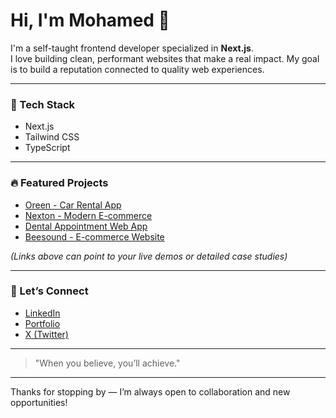 # Hi, I'm Mohamed 👋

I'm a self-taught frontend developer specialized in **Next.js**.  
I love building clean, performant websites that make a real impact. My goal is to build a reputation connected to quality web experiences.

---

### 🚀 Tech Stack
- Next.js  
- Tailwind CSS  
- TypeScript  

---

### 🔥 Featured Projects
- [Oreen - Car Rental App](#)  
- [Nexton - Modern E-commerce](#)  
- [Dental Appointment Web App](#)  
- [Beesound - E-commerce Website](#)  

*(Links above can point to your live demos or detailed case studies)*

---

### 🤝 Let’s Connect
- [LinkedIn]([https://www.linkedin.com/in/mohamedlaraiche/])
- [Portfolio](https://www.mohamedlaraiche.com/en)  
- [X (Twitter)](https://x.com/molaraiche)  

---

> "When you believe, you’ll achieve."

---

Thanks for stopping by — I’m always open to collaboration and new opportunities!
